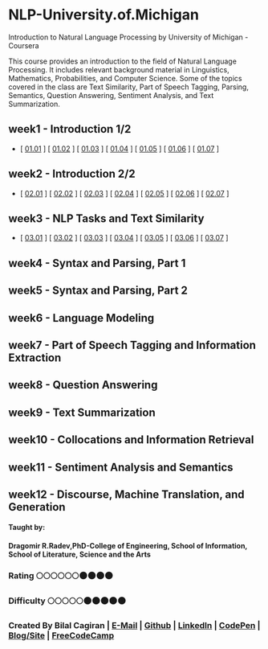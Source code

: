 # NLP-University.of.Michigan
Introduction to Natural Language Processing by University of Michigan - Coursera

This course provides an introduction to the field of Natural Language Processing. It includes relevant background material in Linguistics, Mathematics, Probabilities, and Computer Science. Some of the topics covered in the class are Text Similarity, Part of Speech Tagging, Parsing, Semantics, Question Answering, Sentiment Analysis, and Text Summarization.         

## week1 - Introduction 1/2
* [ [01.01](http://web.eecs.umich.edu/~radev/coursera-slides/nlpintro_co3_01.01_DR_Edit.pdf) ]
[ [01.02](http://web.eecs.umich.edu/~radev/coursera-slides/nlpintro_co3_01.02_DR_Edit.pdf) ]
[ [01.03](http://web.eecs.umich.edu/~radev/coursera-slides/nlpintro_co3_01.03_DR_Edit.pdf) ]
[ [01.04](http://web.eecs.umich.edu/~radev/coursera-slides/nlpintro_co3_01.04_DR_Edit.pdf) ]
[ [01.05](http://web.eecs.umich.edu/~radev/coursera-slides/nlpintro_co3_01.05_DR_Edit.pdf) ]
[ [01.06](http://web.eecs.umich.edu/~radev/coursera-slides/nlpintro_co3_01.06_DR_Edit.pdf) ]
[ [01.07](http://web.eecs.umich.edu/~radev/coursera-slides/nlpintro_co3_01.07_DR_Edit.pdf) ]

## week2 - Introduction 2/2
* [ [02.01](http://web.eecs.umich.edu/~radev/coursera-slides/nlpintro_co3_02.01_DR_Edit.pdf) ]
[ [02.02](http://web.eecs.umich.edu/~radev/coursera-slides/nlpintro_co3_02.02_DR_Edit.pdf) ]
[ [02.03](http://web.eecs.umich.edu/~radev/coursera-slides/nlpintro_co2_02.03_DR_Edit.pdf) ]
[ [02.04](http://web.eecs.umich.edu/~radev/coursera-slides/nlpintro_co2_02.04_DR_Edit.pdf) ]
[ [02.05](http://web.eecs.umich.edu/~radev/coursera-slides/nlpintro_co2_02.05_DR_Edit.pdf) ]
[ [02.06](http://web.eecs.umich.edu/~radev/coursera-slides/nlpintro_co3_02.06_DR_Edit.pdf) ]
[ [02.07](http://web.eecs.umich.edu/~radev/coursera-slides/nlpintro_co3_02.07_DR_Edit.pdf) ]

## week3 - NLP Tasks and Text Similarity
* [ [03.01](http://web.eecs.umich.edu/~radev/coursera-slides/nlpintro_co2_03.01_DR_Edit.pdf) ]
[ [03.02](http://web.eecs.umich.edu/~radev/coursera-slides/nlpintro_co2_03.02_DR_Edit.pdf) ]
[ [03.03](http://web.eecs.umich.edu/~radev/coursera-slides/nlpintro_co2_03.03_DR_Edit.pdf) ]
[ [03.04](http://web.eecs.umich.edu/~radev/coursera-slides/nlpintro_co2_03.04_DR_Edit.pdf) ]
[ [03.05](http://web.eecs.umich.edu/~radev/coursera-slides/nlpintro_co3_03.05_DR_Edit.pdf) ]
[ [03.06](http://web.eecs.umich.edu/~radev/coursera-slides/nlpintro_co3_03.06_DR_Edit.pdf) ]
[ [03.07](http://web.eecs.umich.edu/~radev/coursera-slides/nlpintro_co3_03.07_DR_Edit.pdf) ]

## week4 - Syntax and Parsing, Part 1

## week5 - Syntax and Parsing, Part 2

## week6 - Language Modeling

## week7 - Part of Speech Tagging and Information Extraction

## week8 - Question Answering

## week9 - Text Summarization

## week10 - Collocations and Information Retrieval

## week11 - Sentiment Analysis and Semantics

## week12 - Discourse, Machine Translation, and Generation


#### Taught by: 
#### Dragomir R.Radev,PhD-College of Engineering, School of Information, School of Literature, Science and the Arts

### Rating :full_moon::full_moon::full_moon::full_moon::full_moon::full_moon::new_moon::new_moon::new_moon::new_moon:
### Difficulty :full_moon::full_moon::full_moon::full_moon::full_moon::new_moon::new_moon::new_moon::new_moon::new_moon:

### Created By Bilal Cagiran | [E-Mail](mailto:bcagiran@hotmail.com) | [Github](https://github.com/extwiii/) | [LinkedIn](https://linkedin.com/in/bilalcagiran) | [CodePen](http://codepen.io/extwiii/) | [Blog/Site](http://bilalcagiran.com) | [FreeCodeCamp](https://www.freecodecamp.com/extwiii) 
